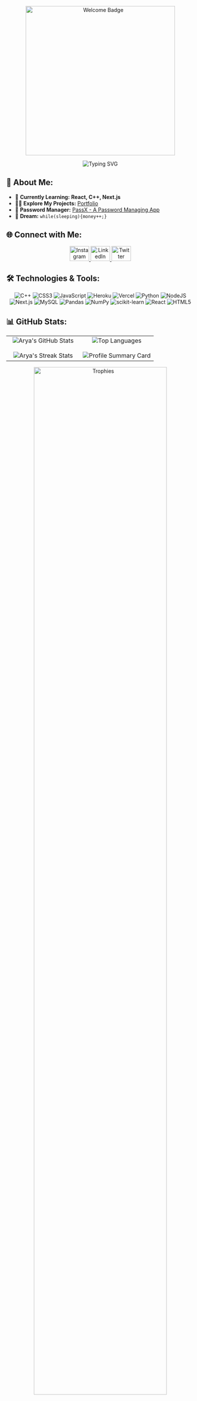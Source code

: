 <!-- Banner Section -->
<p align="center">
  <img src="https://img.shields.io/badge/-Welcome!-%23000000?style=for-the-badge&logo=github&logoColor=white" width="400" alt="Welcome Badge" />
</p>

<div align="center">
    <img src="https://readme-typing-svg.herokuapp.com/?color=ae81ff&size=40&center=true&vCenter=true&width=1000&height=50&lines=Hi+👋,+I'm+Arya+aka+FragNite;Aspiring+AI+Researcher;Passionate+Developer;Open-Source+Contributor" alt="Typing SVG">
</div>


## 💫 About Me:
- 🌱 **Currently Learning:** **React, C++, Next.js**
- 👨‍💻 **Explore My Projects:** [Portfolio](https://fragnite.vercel.app/)
- 🛅 **Password Manager:** [PassX - A Password Managing App](https://passwordx.vercel.app/)
- 🌭 **Dream:** `while(sleeping){money++;}`

## 🌐 Connect with Me:
<p align="center">
  <a href="https://instagram.com/arya.s_007" target="_blank">
    <img src="https://raw.githubusercontent.com/maurodesouza/profile-readme-generator/master/src/assets/icons/social/instagram/default.svg" width="52" height="40" alt="Instagram logo" />
  </a>
  <a href="https://linkedin.com/in/aryasharma07" target="_blank">
    <img src="https://raw.githubusercontent.com/maurodesouza/profile-readme-generator/master/src/assets/icons/social/linkedin/default.svg" width="52" height="40" alt="LinkedIn logo" />
  </a>
  <a href="https://twitter.com/Arya_7976" target="_blank">
    <img src="https://raw.githubusercontent.com/maurodesouza/profile-readme-generator/master/src/assets/icons/social/twitter/default.svg" width="52" height="40" alt="Twitter logo" />
  </a>
</p>


## 🛠️ Technologies & Tools:
<p align="center">
  <img src="https://img.shields.io/badge/c++-%2300599C.svg?style=for-the-badge&logo=c%2B%2B&logoColor=white" alt="C++" />
  <img src="https://img.shields.io/badge/css3-%231572B6.svg?style=for-the-badge&logo=css3&logoColor=white" alt="CSS3" />
  <img src="https://img.shields.io/badge/javascript-%23323330.svg?style=for-the-badge&logo=javascript&logoColor=%23F7DF1E" alt="JavaScript" />
  <img src="https://img.shields.io/badge/heroku-%23430098.svg?style=for-the-badge&logo=heroku&logoColor=white" alt="Heroku" />
  <img src="https://img.shields.io/badge/vercel-%23000000.svg?style=for-the-badge&logo=vercel&logoColor=white" alt="Vercel" />
  <img src="https://img.shields.io/badge/python-3670A0?style=for-the-badge&logo=python&logoColor=ffdd54" alt="Python" />
  <img src="https://img.shields.io/badge/node.js-6DA55F?style=for-the-badge&logo=node.js&logoColor=white" alt="NodeJS" />
  <img src="https://img.shields.io/badge/Next-black?style=for-the-badge&logo=next.js&logoColor=white" alt="Next.js" />
  <img src="https://img.shields.io/badge/mysql-%2300f.svg?style=for-the-badge&logo=mysql&logoColor=white" alt="MySQL" />
  <img src="https://img.shields.io/badge/pandas-%23150458.svg?style=for-the-badge&logo=pandas&logoColor=white" alt="Pandas" />
  <img src="https://img.shields.io/badge/numpy-%23013243.svg?style=for-the-badge&logo=numpy&logoColor=white" alt="NumPy" />
  <img src="https://img.shields.io/badge/scikit--learn-%23F7931E.svg?style=for-the-badge&logo=scikit-learn&logoColor=white" alt="scikit-learn" />
  <img src="https://img.shields.io/badge/react-%2320232a.svg?style=for-the-badge&logo=react&logoColor=%2361DAFB" alt="React" />
  <img src="https://img.shields.io/badge/html5-%23E34F26.svg?style=for-the-badge&logo=html5&logoColor=white" alt="HTML5" />
</p>

## 📊 GitHub Stats:
<p align="center">
<table>
<tr>
<td width="50%" align="center">
  
  <!-- GitHub Stats -->
  <img align="center" src="https://github-readme-stats.vercel.app/api?username=Arya0077&theme=radical&show_icons=true&count_private=true" alt="Arya's GitHub Stats" />
  <br><br>
  <!-- GitHub Streak Stats -->
  <img alt="Arya's Streak Stats" src="https://github-readme-streak-stats.herokuapp.com/?user=Arya0077&theme=radical&hide_border=false" />
  

</td>

<td width="50%" align="center">

  <!-- Top Languages -->
  <img align="center" src="https://github-readme-stats.anuraghazra1.vercel.app/api/top-langs/?username=Arya0077&theme=radical&hide=procfile,shell&hide_border=false&no-bg=true&no-frame=true&langs_count=7" alt="Top Languages" />
  <br><br>
  <!-- Profile Summary Card -->
  <img align="center" src="https://github-profile-summary-cards.vercel.app/api/cards/profile-details?username=Arya0077&theme=radical" alt="Profile Summary Card" />
  
</td>
</tr>
</table>
</p>

<!-- GitHub Trophies -->
<div align="center">
  <a href="https://github.com/ryo-ma/github-profile-trophy" title="Go to Source">
    <img align="center" width="84%" src="https://github-profile-trophy.vercel.app/?username=Arya0077&theme=radical&row=1&column=7&margin-h=15&margin-w=5&no-bg=true" alt="Trophies" />
  </a>
</div>

## ✍️ Random Dev Quote:
<p align="center">
  <img src="https://quotes-github-readme.vercel.app/api?type=vertical&theme=radical" alt="Dev Quote" />
</p>

---

<p align="center">
  <a href="https://github.com/Arya0077" alt="https://github.com/Arya0077">
    <img src="https://img.shields.io/static/v1?style=for-the-badge&label=CREATED%20BY&message=Arya0077&color=000000&logo=GitHub" alt="Created by Arya0077" />
  </a><br>
  <img src="https://komarev.com/ghpvc/?username=arya0077&label=Profile%20views&color=0e75b6&style=flat" alt="Profile Views" />
</p>
